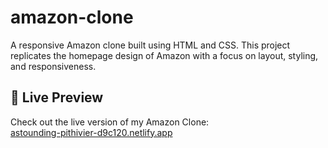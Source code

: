 # amazon-clone
A responsive Amazon clone built using HTML and CSS. This project replicates the homepage design of Amazon with a focus on layout, styling, and responsiveness.
## 🚀 Live Preview  
Check out the live version of my Amazon Clone:  
[astounding-pithivier-d9c120.netlify.app](https://astounding-pithivier-d9c120.netlify.app/)

